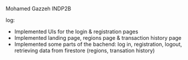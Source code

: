 Mohamed Gazzeh INDP2B

log:
- Implemented UIs for the login & registration pages
- Implemented landing page, regions page & transaction history page
- Implemented some parts of the bachend: log in, registration, logout, retrieving data from firestore (regions, transation history)  
